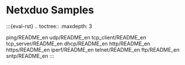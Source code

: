 # Netxduo Samples

:::{eval-rst}
.. toctree::
   :maxdepth: 3

   ping/README_en
   udp/README_en
   tcp_client/README_en
   tcp_server/README_en
   dhcp/README_en
   http/README_en
   https/README_en
   iperf/README_en
   telnet/README_en
   ftp/README_en
   sntp/README_en
:::
